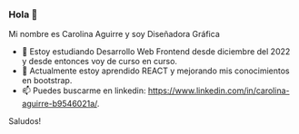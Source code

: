 ### Hola 👋
Mi nombre es Carolina Aguirre y soy Diseñadora Gráfica 

- 🔭 Estoy estudiando Desarrollo Web Frontend desde diciembre del 2022 y desde entonces voy de curso en curso.
- 🌱 Actualmente estoy aprendido REACT y mejorando mis conocimientos en bootstrap.
- 📫 Puedes buscarme en linkedin: https://www.linkedin.com/in/carolina-aguirre-b9546021a/.

Saludos! 
